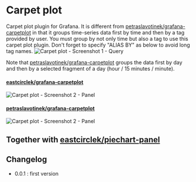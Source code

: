 # Carpet plot

Carpet plot plugin for Grafana. It is different from [petraslavotinek/grafana-carpetplot](https://github.com/petrslavotinek/grafana-carpetplot) in that it groups time-series data first by time and then by a tag provided by user. 
You must group by not only time but also a tag to use this carpet plot plugin. Don't forget to specify "ALIAS BY" as below to avoid long tag names.
![Carpet plot - Screenshot 1 - Query](https://raw.githubusercontent.com/eastcirclek/grafana-carpetplot/master/dist/src/img/screenshot1.png)

Note that [petraslavotinek/grafana-carpetplot](https://github.com/petrslavotinek/grafana-carpetplot) groups the data first by day and then by a selected fragment of a day (hour / 15 minutes / minute).

#### [eastcirclek/grafana-carpetplot](https://github.com/eastcirclek/grafana-carpetplot)

![Carpet plot - Screenshot 2 - Panel](https://raw.githubusercontent.com/eastcirclek/grafana-carpetplot/master/dist/src/img/screenshot2.png)

#### [petraslavotinek/grafana-carpetplot](https://github.com/petrslavotinek/grafana-carpetplot) 

![Carpet plot - Screenshot 2 - Panel](https://raw.githubusercontent.com/petrslavotinek/grafana-carpetplot/master/dist/src/img/screenshot2.png)

## Together with [eastcirclek/piechart-panel](https://github.com/eastcirclek/piechart-panel)
 

## Changelog

* 0.0.1 : first version